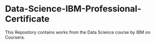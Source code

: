# Data-Science-IBM-Professional-Certificate
This Repository contains works from the Data Science course by IBM on Coursera.
